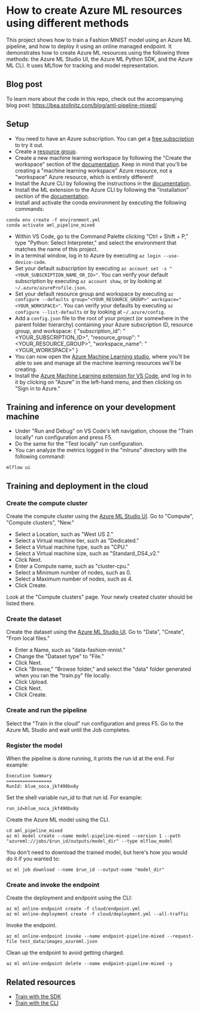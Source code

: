 # How to create Azure ML resources using different methods

This project shows how to train a Fashion MNIST model using an Azure ML pipeline, and how to deploy it using an online managed endpoint. It demonstrates how to create Azure ML resources using the following three methods: the Azure ML Studio UI, the Azure ML Python SDK, and the Azure ML CLI. It uses MLflow for tracking and model representation.

## Blog post

To learn more about the code in this repo, check out the accompanying blog post: https://bea.stollnitz.com/blog/aml-pipeline-mixed/

## Setup

- You need to have an Azure subscription. You can get a [free subscription](https://azure.microsoft.com/en-us/free) to try it out.
- Create a [resource group](https://docs.microsoft.com/en-us/azure/azure-resource-manager/management/manage-resource-groups-portal).
- Create a new machine learning workspace by following the "Create the workspace" section of the [documentation](https://docs.microsoft.com/en-us/azure/machine-learning/quickstart-create-resources). Keep in mind that you'll be creating a "machine learning workspace" Azure resource, not a "workspace" Azure resource, which is entirely different!
- Install the Azure CLI by following the instructions in the [documentation](https://docs.microsoft.com/en-us/cli/azure/install-azure-cli).
- Install the ML extension to the Azure CLI by following the "Installation" section of the [documentation](https://docs.microsoft.com/en-us/azure/machine-learning/how-to-configure-cli).
- Install and activate the conda environment by executing the following commands:

```
conda env create -f environment.yml
conda activate aml_pipeline_mixed
```

- Within VS Code, go to the Command Palette clicking "Ctrl + Shift + P," type "Python: Select Interpreter," and select the environment that matches the name of this project.
- In a terminal window, log in to Azure by executing `az login --use-device-code`.
- Set your default subscription by executing `az account set -s "<YOUR_SUBSCRIPTION_NAME_OR_ID>"`. You can verify your default subscription by executing `az account show`, or by looking at `~/.azure/azureProfile.json`.
- Set your default resource group and workspace by executing `az configure --defaults group="<YOUR_RESOURCE_GROUP>" workspace="<YOUR_WORKSPACE>"`. You can verify your defaults by executing `az configure --list-defaults` or by looking at `~/.azure/config`.
- Add a `config.json` file to the root of your project (or somewhere in the parent folder hierarchy) containing your Azure subscription ID, resource group, and workspace:
  {
  "subscription_id": "<YOUR_SUBSCRIPTION_ID>",
  "resource_group": "<YOUR_RESOURCE_GROUP>",
  "workspace_name": "<YOUR_WORKSPACE>"
  }
- You can now open the [Azure Machine Learning studio](https://ml.azure.com/), where you'll be able to see and manage all the machine learning resources we'll be creating.
- Install the [Azure Machine Learning extension for VS Code](https://marketplace.visualstudio.com/items?itemName=ms-toolsai.vscode-ai), and log in to it by clicking on "Azure" in the left-hand menu, and then clicking on "Sign in to Azure."

## Training and inference on your development machine

- Under "Run and Debug" on VS Code's left navigation, choose the "Train locally" run configuration and press F5.
- Do the same for the "Test locally" run configuration.
- You can analyze the metrics logged in the "mlruns" directory with the following command:

```
mlflow ui
```

## Training and deployment in the cloud

### Create the compute cluster

Create the compute cluster using the [Azure ML Studio UI](https://ml.azure.com/). Go to "Compute", "Compute clusters", "New."

- Select a Location, such as "West US 2."
- Select a Virtual machine tier, such as "Dedicated."
- Select a Virtual machine type, such as "CPU."
- Select a Virtual machine size, such as "Standard_DS4_v2."
- Click Next.
- Enter a Compute name, such as "cluster-cpu."
- Select a Minimum number of nodes, such as 0.
- Select a Maximum number of nodes, such as 4.
- Click Create.

Look at the "Compute clusters" page. Your newly created cluster should be listed there.

### Create the dataset

Create the dataset using the [Azure ML Studio UI](https://ml.azure.com/). Go to "Data", "Create", "From local files."

- Enter a Name, such as "data-fashion-mnist."
- Change the "Dataset type" to "File."
- Click Next.
- Click "Browse," "Browse folder," and select the "data" folder generated when you ran the "train.py" file locally.
- Click Upload.
- Click Next.
- Click Create.

### Create and run the pipeline

Select the "Train in the cloud" run configuration and press F5.
Go to the Azure ML Studio and wait until the Job completes.

### Register the model

When the pipeline is done running, it prints the run id at the end. For example:

```
Execution Summary
=================
RunId: blue_soca_jkf490bx8y
```

Set the shell variable run_id to that run id. For example:

```
run_id=blue_soca_jkf490bx8y
```

Create the Azure ML model using the CLI.

```
cd aml_pipeline_mixed
az ml model create --name model-pipeline-mixed --version 1 --path "azureml://jobs/$run_id/outputs/model_dir" --type mlflow_model
```

You don't need to download the trained model, but here's how you would do it if you wanted to:

```
az ml job download --name $run_id --output-name "model_dir"
```

### Create and invoke the endpoint

Create the deployment and endpoint using the CLI:

```
az ml online-endpoint create -f cloud/endpoint.yml
az ml online-deployment create -f cloud/deployment.yml --all-traffic
```

Invoke the endpoint.

```
az ml online-endpoint invoke --name endpoint-pipeline-mixed --request-file test_data/images_azureml.json
```

Clean up the endpoint to avoid getting charged.

```
az ml online-endpoint delete --name endpoint-pipeline-mixed -y
```

## Related resources

- [Train with the SDK](https://docs.microsoft.com/en-us/azure/machine-learning/how-to-train-sdk?WT.mc_id=aiml-44165-bstollnitz)
- [Train with the CLI](https://docs.microsoft.com/en-us/azure/machine-learning/how-to-train-cli?WT.mc_id=aiml-44165-bstollnitz)
